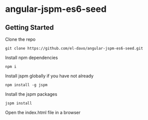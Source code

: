 # angular-jspm-es6-seed

## Getting Started
Clone the repo

    git clone https://github.com/el-davo/angular-jspm-es6-seed.git

Install npm dependencies

    npm i

Install jspm globally if you have not already

    npm install -g jspm

Install the jspm packages

    jspm install

Open the index.html file in a browser
